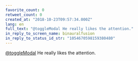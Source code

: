 ```yaml
---
favorite_count: 0
retweet_count: 0
created_at: "2018-10-23T09:57:34.000Z"
lang: en
full_text: "@toggleModal He really likes the attention."
in_reply_to_screen_name: binauralfusion
in_reply_to_status_id_str: "1054670598159380480"
---
```


[@toggleModal](https://twitter.com/toggleModal) He really likes the attention.
